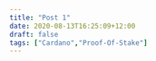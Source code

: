 ```yaml
---
title: "Post 1"
date: 2020-08-13T16:25:09+12:00
draft: false
tags: ["Cardano","Proof-Of-Stake"]
---
```


